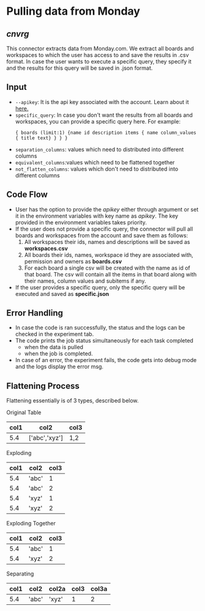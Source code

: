# Pulling data from Monday
## _cnvrg_

This connector extracts data from Monday.com. We extract all boards and workspaces to which the user has access to and save the results in .csv format. In case the user wants to execute a specific query, they specify it and the results for this query will be saved in .json format.

## Input
- `--apikey`: It is the api key associated with the account. Learn about it [here.](https://support.monday.com/hc/en-us/articles/360005144659-Does-monday-com-have-an-API-)
- `specific_query`: In case you don't want the results from all boards and workspaces, you can provide a specific query here. For example:
    ```
    { boards (limit:1) {name id description items { name column_values { title text} } } }
    ```
-   `separation_columns`: values which need to distributed into different columns
-   `equivalent_columns`:values which need to be flattened together
-   `not_flatten_columns`: values which don't need to distributed into different columns

## Code Flow
- User has the option to provide the *apikey* either through argument or set it in the environment variables with key name as *apikey*. The key provided in the environment variables takes priority.
- If the user does not provide a specific query, the connector will pull all boards and workspaces from the account and save them as follows:
    1. All workspaces their ids, names and descriptions will be saved as **workspaces.csv**
    2. All boards their ids, names, workspace id they are associated with, permission and owners as **boards.csv**
    3. For each board a single csv will be created with the name as id of that board. The csv will contain all the items in that board along with their names, column values and subitems if any.
- If the user provides a specific query, only the specific query will be executed and saved as **specific.json**


## Error Handling
-   In case the code is ran successfully, the status and the logs can be checked in the experiment tab. 
-   The code prints the job status simultaneously for each task completed
    - when the data is pulled
    - when the job is completed.
-  In case of an error, the experiment fails, the code gets into debug mode and the logs display the error msg.

## Flattening Process
Flattening essentially is of 3 types, described below.

Original Table

| col1 | col2 | col3 |
|-|-|-|
|5.4|['abc','xyz']|1,2|

Exploding

| col1 | col2 | col3 |
|-|-|-|
| 5.4 | 'abc' | 1 |
| 5.4 |'abc' | 2 |
| 5.4 | 'xyz' | 1 |
| 5.4 | 'xyz' | 2 |

Exploding Together

| col1 | col2 | col3 |
|-|-|-|
|5.4|'abc'|1|
|5.4|'xyz'|2|

Separating

| col1 | col2 | col2a | col3 | col3a |
|-|-|-|-|-|
|5.4|'abc'|'xyz'| 1 | 2 |
